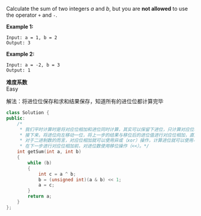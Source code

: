 Calculate the sum of two integers *a* and *b*, but you are **not allowed** to use the operator `+` and `-`.

**Example 1:**

```
Input: a = 1, b = 2
Output: 3
```

**Example 2:**

```
Input: a = -2, b = 3
Output: 1
```

 **难度系数**    
Easy

解法：将进位位保存和求和结果保存，知道所有的进位位都计算完毕
```c++
class Solution {
public:
    /*
     * 我们平时计算时是将对应位相加和进位同时计算，其实可以保留下进位，只计算对应位相加，保留进位的位置（值）。
     * 接下来，将进位向左移动一位，将上一步的结果与移位后的进位值进行对应位相加，直到没有进位结束。
     * 对于二进制数的而言，对应位相加就可以使用异或（xor）操作，计算进位就可以使用与（and）操作，
     * 在下一步进行对应位相加前，对进位数使用移位操作（<<）。*/
    int getSum(int a, int b)
    {
        while (b)
        {
            int c = a ^ b;
            b = (unsigned int)(a & b) << 1;
            a = c;
        }
        return a;
    }
};
```